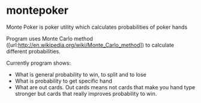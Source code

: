 # montepoker

Monte Poker is poker utility which calculates probabilities of poker hands

Program uses Monte Carlo method ([url:http://en.wikipedia.org/wiki/Monte_Carlo_method]) to calculate different probabilities.

Currently program shows:
* What is general probability to win, to split and to lose
* What is probability to get specific hand
* What are out cards. Out cards means not cards that make you hand type stronger but cards that really improves probability to win.
